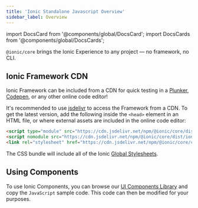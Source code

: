 ```yaml
---
title: 'Ionic Standalone Javascript Overview'
sidebar_label: Overview
---
```


<head>
  <title>Ionic Standalone JavaScript Overview | Standalone Javascript Documentation</title>
  <meta
    name="description"
    content="Read this overview to learn how to incorporate Ionic in your Web Development projects, without installing any frameworks."
  />
</head>

import DocsCard from '@components/global/DocsCard';
import DocsCards from '@components/global/DocsCards';

`@ionic/core` brings the Ionic Experience to any project — no framework, no CLI.

## Ionic Framework CDN

Ionic Framework can be included from a CDN for quick testing in a [Plunker](https://plnkr.co/), [Codepen](https://codepen.io), or any other online code editor!

It's recommended to use [jsdelivr](https://www.jsdelivr.com/) to access the Framework from a CDN. To get the latest version, add the following inside the `<head>` element in an HTML file, or where external assets are included in the online code editor:

```html
<script type="module" src="https://cdn.jsdelivr.net/npm/@ionic/core/dist/ionic/ionic.esm.js"></script>
<script nomodule src="https://cdn.jsdelivr.net/npm/@ionic/core/dist/ionic/ionic.js"></script>
<link rel="stylesheet" href="https://cdn.jsdelivr.net/npm/@ionic/core/css/ionic.bundle.css" />
```

 The CSS bundle will include all of the Ionic [Global Stylesheets](../layout/global-stylesheets).


## Using Components
To use Ionic Components, you can browse our [UI Components Library](../docs/components) and copy the `JavaScript` sample code. This code can then be modified for your purposes.